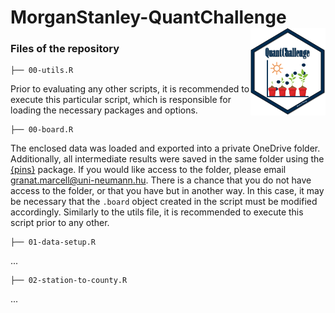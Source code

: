 # MorganStanley-QuantChallenge <img src="logo.png" align="right" width="120" height="140"/>

### Files of the repository


    ├── 00-utils.R

Prior to evaluating any other scripts, it is recommended to execute this particular script, which is responsible for loading the necessary packages and options.

    ├── 00-board.R

The enclosed data was loaded and exported into a private OneDrive folder. Additionally, all intermediate results were saved in the same folder using the [{pins}](https://pins.rstudio.com) package. If you would like access to the folder, please email [granat.marcell\@uni-neumann.hu](mailto:granat.marcell@uni-neumann.hu). There is a chance that you do not have access to the folder, or that you have but in another way. In this case, it may be necessary that the `.board` object created in the script must be modified accordingly. Similarly to the utils file, it is recommended to execute this script prior to any other.

    ├── 01-data-setup.R

...

    ├── 02-station-to-county.R

...



